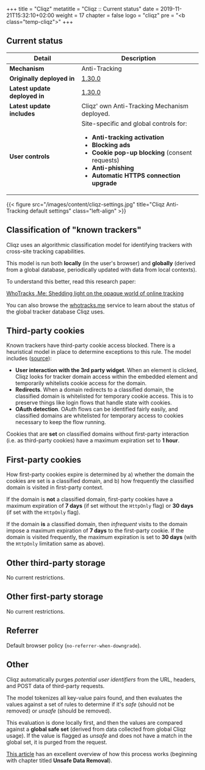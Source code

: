 +++
title = "Cliqz"
metatitle = "Cliqz :: Current status"
date = 2019-11-21T15:32:10+02:00
weight = 17
chapter = false
logo = "cliqz"
pre = "<b class=\"temp-cliqz\"></b>"
+++
## Current status

| Detail                          | Description                                                  |
| ----------------------------- | ------------------------------------------------------------ |
| **Mechanism**                 | Anti-Tracking                                                    |
| **Originally deployed in**    | [1.30.0](https://cliqz.com/en/magazine/cliqz-browser-release-notes-1-30-0)                                                      |
| **Latest update deployed in** | [1.30.0](https://cliqz.com/en/magazine/cliqz-browser-release-notes-1-30-0)                         |
| **Latest update includes**    | Cliqz' own Anti-Tracking Mechanism deployed. |
| **User controls**             | Site-specific and global controls for: <ul><li>**Anti-tracking activation**</li><li>**Blocking ads**</li><li>**Cookie pop-up blocking** (consent requests)</li><li>**Anti-phishing**</li><li>**Automatic HTTPS connection upgrade**</li> |

{{< figure src="/images/content/cliqz-settings.jpg" title="Cliqz Anti-Tracking default settings" class="left-align" >}}

## Classification of "known trackers"

Cliqz uses an algorithmic classification model for identifying trackers with cross-site tracking capabilities.

This model is run both **locally** (in the user's browser) and **globally** (derived from a global database, periodically updated with data from local contexts).

To understand this better, read this research paper:

[WhoTracks .Me: Shedding light on the opaque world of online tracking](https://arxiv.org/abs/1804.08959)

You can also browse the [whotracks.me](https://whotracks.me/) service to learn about the status of the global tracker database Cliqz uses.

## Third-party cookies

Known trackers have third-party cookie access blocked. There is a heuristical model in place to determine exceptions to this rule. The model includes ([source](https://github.com/cliqz-oss/browser-core/issues/58#issuecomment-394285634)):

* **User interaction with the 3rd party widget**. When an element is clicked, Cliqz looks for tracker domain access within the embedded element and temporarily whitelists cookie access for the domain.
* **Redirects**. When a domain redirects to a classified domain, the classified domain is whitelisted for temporary cookie access. This is to preserve things like login flows that handle state with cookies.
* **OAuth detection**. OAuth flows can be identified fairly easily, and classified domains are whitelisted for temporary access to cookies necessary to keep the flow running.

Cookies that are **set** on classified domains without first-party interaction (i.e. as third-party cookies) have a maximum expiration set to **1 hour**.

## First-party cookies

How first-party cookies expire is determined by a) whether the domain the cookies are set is a classified domain, and b) how frequently the classified domain is visited in first-party context.

If the domain is **not** a classified domain, first-party cookies have a maximum expiration of **7 days** (if set without the `HttpOnly` flag) or **30 days** (if set with the `HttpOnly` flag).

If the domain **is** a classified domain, then *infrequent* visits to the domain impose a maximum expiration of **7 days** to the first-party cookie. If the domain is visited frequently, the maximum expiration is set to **30 days** (with the `HttpOnly` limitation same as above).

## Other third-party storage

No current restrictions.

## Other first-party storage

No current restrictions.

## Referrer

Default browser policy (`no-referrer-when-downgrade`).

## Other

Cliqz automatically purges *potential user identifiers* from the URL, headers, and POST data of third-party requests.

The model tokenizes all key-value pairs found, and then evaluates the values against a set of rules to determine if it's *safe* (should not be removed) or *unsafe* (should be removed).

This evaluation is done locally first, and then the values are compared against a **global safe set** (derived from data collected from global Cliqz usage). If the value is flagged as *unsafe* and does not have a match in the global set, it is purged from the request.

[This article](https://whotracks.me/blog/how_cliqz_antitracking_protects_users.html) has an excellent overview of how this process works (beginning with chapter titled **Unsafe Data Removal**).



